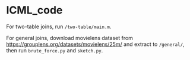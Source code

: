 # ICML_code

For two-table joins, run `/two-table/main.m`.

For general joins, download movielens dataset from https://grouplens.org/datasets/movielens/25m/ and extract to `/general/`, then run `brute_force.py` and `sketch.py`.
